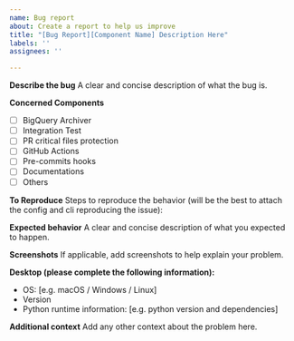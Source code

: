 ```yaml
---
name: Bug report
about: Create a report to help us improve
title: "[Bug Report][Component Name] Description Here"
labels: ''
assignees: ''

---
```


**Describe the bug**
A clear and concise description of what the bug is.

**Concerned Components**
- [ ] BigQuery Archiver
- [ ] Integration Test
- [ ] PR critical files protection
- [ ] GitHub Actions
- [ ] Pre-commits hooks
- [ ] Documentations
- [ ] Others

**To Reproduce**
Steps to reproduce the behavior (will be the best to attach the config and cli reproducing the issue):

**Expected behavior**
A clear and concise description of what you expected to happen.

**Screenshots**
If applicable, add screenshots to help explain your problem.

**Desktop (please complete the following information):**
 - OS: [e.g. macOS / Windows / Linux]
 - Version
 - Python runtime information: [e.g. python version and dependencies]

**Additional context**
Add any other context about the problem here.
